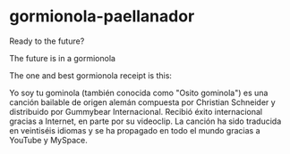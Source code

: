 # gormionola-paellanador
Ready to the future?

The future is in a gormionola


The one and best gormionola receipt is this:

Yo soy tu gominola (también conocida como "Osito gominola") es una canción bailable de origen alemán compuesta por Christian Schneider y distribuido por Gummybear Internacional. Recibió éxito internacional gracias a Internet, en parte por su videoclip. La canción ha sido traducida en veintiséis idiomas y se ha propagado en todo el mundo gracias a YouTube y MySpace.
